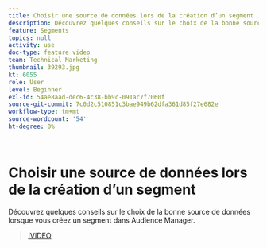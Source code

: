 ```yaml
---
title: Choisir une source de données lors de la création d’un segment
description: Découvrez quelques conseils sur le choix de la bonne source de données lorsque vous créez un segment dans Audience Manager.
feature: Segments
topics: null
activity: use
doc-type: feature video
team: Technical Marketing
thumbnail: 39293.jpg
kt: 6055
role: User
level: Beginner
exl-id: 54ae8aad-dec6-4c38-bb9c-091ac7f7060f
source-git-commit: 7c0d2c510851c3bae949b62dfa361d85f27e682e
workflow-type: tm+mt
source-wordcount: '54'
ht-degree: 0%

---
```


# Choisir une source de données lors de la création d’un segment

Découvrez quelques conseils sur le choix de la bonne source de données lorsque vous créez un segment dans Audience Manager.

>[!VIDEO](https://video.tv.adobe.com/v/327394/?quality=12&learn=on&captions=fre_fr)
